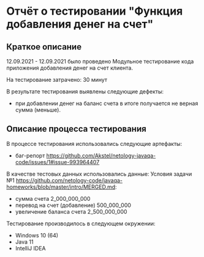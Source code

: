 # Отчёт о тестировании "Функция добавления денег на счет"

## Краткое описание

12.09.2021 - 12.09.2021 было проведено Модульное тестирование кода приложения добавления денег на счет клиента.

На тестирование затрачено: 30 минут

В результате тестирования выявлены следующие дефекты:
* при добавлении денег на баланс счета в итоге получается не верная сумма (меньше).


## Описание процесса тестирования

В процессе тестирования использовались следующие артефакты:
* баг-репорт https://github.com/Akstel/netology-javaqa-code/issues/1#issue-993964407

В качестве тестовых данных использовались данные: Условия задачи №1 https://github.com/netology-code/javaqa-homeworks/blob/master/intro/MERGED.md:
* сумма счета 2_000_000_000
* перевод на счет (добавление) 500_000_000
* увеличение баланса счета 2_500_000_000

Тестирование производилось в следующем окружении:
* Windows 10 (64)
* Java 11
* IntelliJ IDEA
